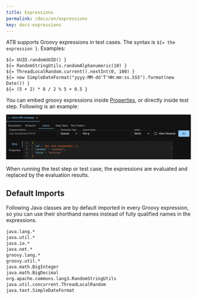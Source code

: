 ```yaml
---
title: Expressions
permalink: /docs/en/expressions
key: docs-expressions
---
```

ATB supports Groovy expressions in test cases. The syntax is `${= the expression }`. Examples:
```
${= UUID.randomUUID() }
${= RandomStringUtils.randomAlphanumeric(10) }
${= ThreadLocalRandom.current().nextInt(0, 100) }
${= new SimpleDateFormat("yyyy-MM-dd'T'HH:mm:ss.SSS").format(new Date()) }
${= (5 + 2) * 8 / 2 % 5 + 0.5 }
```

You can embed groovy expressions inside [Properties](/docs/en/properties), or directly inside test step. Following is an example:

![Groovy Expression in Request Body](../../screenshots/expressions/groovy-expression-in-request-body.png)

When running the test step or test case, the expressions are evaluated and replaced by the evaluation results.

## Default Imports

Following Java classes are by default imported in every Groovy expression, so you can use their shorthand names instead of fully qualified names in the expressions.

```
java.lang.*
java.util.*
java.io.*
java.net.*
groovy.lang.*
groovy.util.*
java.math.BigInteger
java.math.BigDecimal
org.apache.commons.lang3.RandomStringUtils
java.util.concurrent.ThreadLocalRandom
java.text.SimpleDateFormat
```
